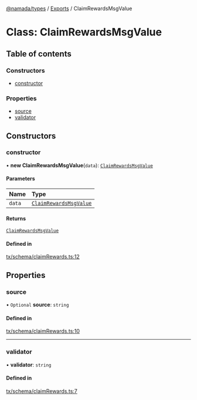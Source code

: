 [@namada/types](../README.md) / [Exports](../modules.md) / ClaimRewardsMsgValue

# Class: ClaimRewardsMsgValue

## Table of contents

### Constructors

- [constructor](ClaimRewardsMsgValue.md#constructor)

### Properties

- [source](ClaimRewardsMsgValue.md#source)
- [validator](ClaimRewardsMsgValue.md#validator)

## Constructors

### constructor

• **new ClaimRewardsMsgValue**(`data`): [`ClaimRewardsMsgValue`](ClaimRewardsMsgValue.md)

#### Parameters

| Name | Type |
| :------ | :------ |
| `data` | [`ClaimRewardsMsgValue`](ClaimRewardsMsgValue.md) |

#### Returns

[`ClaimRewardsMsgValue`](ClaimRewardsMsgValue.md)

#### Defined in

[tx/schema/claimRewards.ts:12](https://github.com/anoma/namada-interface/blob/cebcdd13/packages/types/src/tx/schema/claimRewards.ts#L12)

## Properties

### source

• `Optional` **source**: `string`

#### Defined in

[tx/schema/claimRewards.ts:10](https://github.com/anoma/namada-interface/blob/cebcdd13/packages/types/src/tx/schema/claimRewards.ts#L10)

___

### validator

• **validator**: `string`

#### Defined in

[tx/schema/claimRewards.ts:7](https://github.com/anoma/namada-interface/blob/cebcdd13/packages/types/src/tx/schema/claimRewards.ts#L7)
